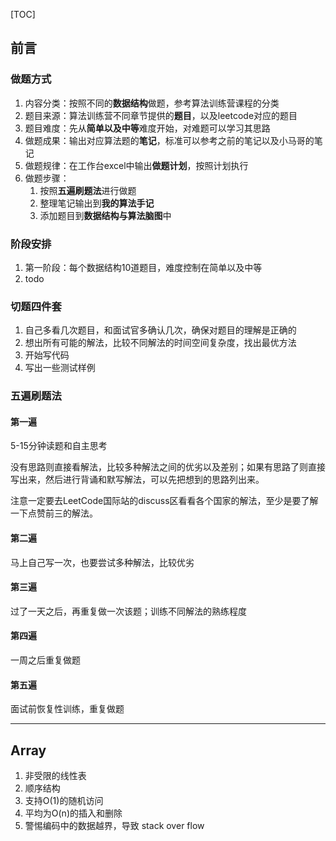[TOC]

## 前言

### 做题方式

1. 内容分类：按照不同的**数据结构**做题，参考算法训练营课程的分类
2. 题目来源：算法训练营不同章节提供的**题目**，以及leetcode对应的题目
3. 题目难度：先从**简单以及中等**难度开始，对难题可以学习其思路
4. 做题成果：输出对应算法题的**笔记**，标准可以参考之前的笔记以及小马哥的笔记
5. 做题规律：在工作台excel中输出**做题计划**，按照计划执行
6. 做题步骤：
   1. 按照**五遍刷题法**进行做题
   2. 整理笔记输出到**我的算法手记**
   3. 添加题目到**数据结构与算法脑图**中



### 阶段安排

1. 第一阶段：每个数据结构10道题目，难度控制在简单以及中等
2. todo



### 切题四件套

1. 自己多看几次题目，和面试官多确认几次，确保对题目的理解是正确的
2. 想出所有可能的解法，比较不同解法的时间空间复杂度，找出最优方法
3. 开始写代码
4. 写出一些测试样例



### **五遍刷题法**

#### **第一遍**

5-15分钟读题和自主思考

没有思路则直接看解法，比较多种解法之间的优劣以及差别；如果有思路了则直接写出来，然后进行背诵和默写解法，可以先把想到的思路列出来。

 注意一定要去LeetCode国际站的discuss区看看各个国家的解法，至少是要了解一下点赞前三的解法。



#### 第二遍

马上自己写一次，也要尝试多种解法，比较优劣



#### 第三遍

过了一天之后，再重复做一次该题；训练不同解法的熟练程度



#### 第四遍

一周之后重复做题



#### 第五遍

面试前恢复性训练，重复做题



------



## Array

1. 非受限的线性表
2. 顺序结构
3. 支持O(1)的随机访问
4. 平均为O(n)的插入和删除
5. 警惕编码中的数据越界，导致 stack over flow





